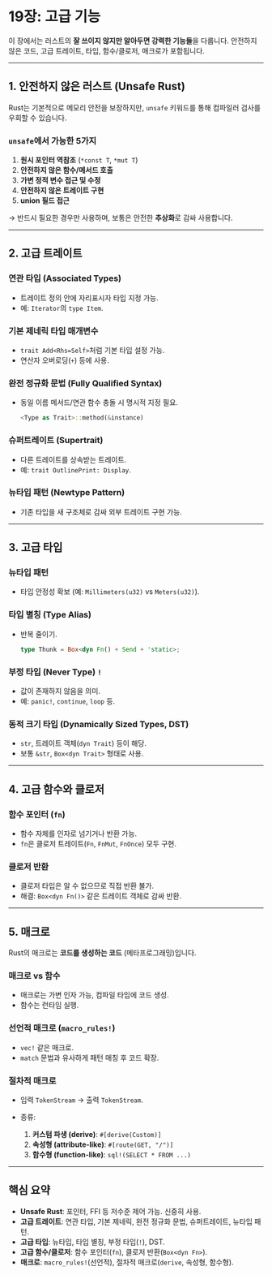 # 19장: 고급 기능

이 장에서는 러스트의 **잘 쓰이지 않지만 알아두면 강력한 기능들**을 다룹니다.
안전하지 않은 코드, 고급 트레이트, 타입, 함수/클로저, 매크로가 포함됩니다.

---

## 1. 안전하지 않은 러스트 (Unsafe Rust)

Rust는 기본적으로 메모리 안전을 보장하지만,
`unsafe` 키워드를 통해 컴파일러 검사를 우회할 수 있습니다.

### `unsafe`에서 가능한 5가지

1. **원시 포인터 역참조** (`*const T`, `*mut T`)
2. **안전하지 않은 함수/메서드 호출**
3. **가변 정적 변수 접근 및 수정**
4. **안전하지 않은 트레이트 구현**
5. **union 필드 접근**

→ 반드시 필요한 경우만 사용하며, 보통은 안전한 **추상화**로 감싸 사용합니다.

---

## 2. 고급 트레이트

### 연관 타입 (Associated Types)

* 트레이트 정의 안에 자리표시자 타입 지정 가능.
* 예: `Iterator`의 `type Item`.

### 기본 제네릭 타입 매개변수

* `trait Add<Rhs=Self>`처럼 기본 타입 설정 가능.
* 연산자 오버로딩(`+`) 등에 사용.

### 완전 정규화 문법 (Fully Qualified Syntax)

* 동일 이름 메서드/연관 함수 충돌 시 명시적 지정 필요.

  ```rust
  <Type as Trait>::method(&instance)
  ```

### 슈퍼트레이트 (Supertrait)

* 다른 트레이트를 상속받는 트레이트.
* 예: `trait OutlinePrint: Display`.

### 뉴타입 패턴 (Newtype Pattern)

* 기존 타입을 새 구조체로 감싸 외부 트레이트 구현 가능.

---

## 3. 고급 타입

### 뉴타입 패턴

* 타입 안정성 확보 (예: `Millimeters(u32)` vs `Meters(u32)`).

### 타입 별칭 (Type Alias)

* 반복 줄이기.

  ```rust
  type Thunk = Box<dyn Fn() + Send + 'static>;
  ```

### 부정 타입 (Never Type) `!`

* 값이 존재하지 않음을 의미.
* 예: `panic!`, `continue`, `loop` 등.

### 동적 크기 타입 (Dynamically Sized Types, DST)

* `str`, 트레이트 객체(`dyn Trait`) 등이 해당.
* 보통 `&str`, `Box<dyn Trait>` 형태로 사용.

---

## 4. 고급 함수와 클로저

### 함수 포인터 (`fn`)

* 함수 자체를 인자로 넘기거나 반환 가능.
* `fn`은 클로저 트레이트(`Fn`, `FnMut`, `FnOnce`) 모두 구현.

### 클로저 반환

* 클로저 타입은 알 수 없으므로 직접 반환 불가.
* 해결: `Box<dyn Fn()>` 같은 트레이트 객체로 감싸 반환.

---

## 5. 매크로

Rust의 매크로는 **코드를 생성하는 코드** (메타프로그래밍)입니다.

### 매크로 vs 함수

* 매크로는 가변 인자 가능, 컴파일 타임에 코드 생성.
* 함수는 런타임 실행.

### 선언적 매크로 (`macro_rules!`)

* `vec!` 같은 매크로.
* `match` 문법과 유사하게 패턴 매칭 후 코드 확장.

### 절차적 매크로

* 입력 `TokenStream` → 출력 `TokenStream`.
* 종류:

    1. **커스텀 파생 (derive)**: `#[derive(Custom)]`
    2. **속성형 (attribute-like)**: `#[route(GET, "/")]`
    3. **함수형 (function-like)**: `sql!(SELECT * FROM ...)`

---

## 핵심 요약

* **Unsafe Rust**: 포인터, FFI 등 저수준 제어 가능. 신중히 사용.
* **고급 트레이트**: 연관 타입, 기본 제네릭, 완전 정규화 문법, 슈퍼트레이트, 뉴타입 패턴.
* **고급 타입**: 뉴타입, 타입 별칭, 부정 타입(`!`), DST.
* **고급 함수/클로저**: 함수 포인터(`fn`), 클로저 반환(`Box<dyn Fn>`).
* **매크로**: `macro_rules!`(선언적), 절차적 매크로(`derive`, 속성형, 함수형).
